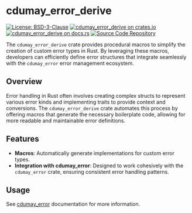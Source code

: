 # cdumay_error_derive

[![License: BSD-3-Clause](https://img.shields.io/badge/license-BSD--3--Clause-blue)](./LICENSE)
[![cdumay_error_derive on crates.io](https://img.shields.io/crates/v/cdumay_error_derive)](https://crates.io/crates/cdumay_error_derive)
[![cdumay_error_derive on docs.rs](https://docs.rs/cdumay_error_derive/badge.svg)](https://docs.rs/cdumay_error_derive)
[![Source Code Repository](https://img.shields.io/badge/Code-On%20GitHub-blue?logo=GitHub)](https://github.com/cdumay/cdumay_error_derive)

The `cdumay_error_derive` crate provides procedural macros to simplify the creation of custom error types in Rust. By leveraging these macros,
developers can efficiently define error structures that integrate seamlessly with the `cdumay_error` error management ecosystem.

## Overview

Error handling in Rust often involves creating complex structs to represent various error kinds and implementing traits to provide context and
conversions. The `cdumay_error_derive` crate automates this process by offering macros that generate the necessary boilerplate code, allowing for
more readable and maintainable error definitions.

## Features

* **Macros**: Automatically generate implementations for custom error types.
* **Integration with cdumay_error**: Designed to work cohesively with the `cdumay_error` crate, ensuring consistent error handling patterns.

## Usage

See [cdumay_error](https://docs.rs/cdumay_error) documentation for more information.
